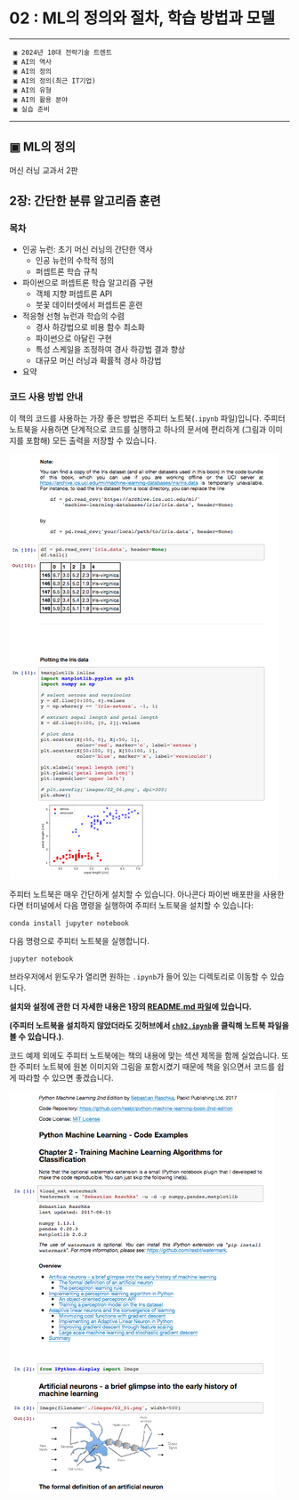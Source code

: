 #  02 : ML의 정의와 절차, 학습 방법과 모델

---
	 ▣ 2024년 10대 전략기술 트렌트
	 ▣ AI의 역사
	 ▣ AI의 정의
	 ▣ AI의 정의(최근 IT기업)
	 ▣ AI의 유형
	 ▣ AI의 활용 분야
  	 ▣ 실습 준비
---

## ▣ ML의 정의



머신 러닝 교과서 2판

##  2장: 간단한 분류 알고리즘 훈련

### 목차

- 인공 뉴런: 초기 머신 러닝의 간단한 역사
    - 인공 뉴런의 수학적 정의
    - 퍼셉트론 학습 규칙
- 파이썬으로 퍼셉트론 학습 알고리즘 구현
    - 객체 지향 퍼셉트론 API
    - 붓꽃 데이터셋에서 퍼셉트론 훈련
- 적응형 선형 뉴런과 학습의 수렴
    - 경사 하강법으로 비용 함수 최소화
    - 파이썬으로 아달린 구현
    - 특성 스케일을 조정하여 경사 하강법 결과 향상
    - 대규모 머신 러닝과 확률적 경사 하강법
- 요약

### 코드 사용 방법 안내

이 책의 코드를 사용하는 가장 좋은 방법은 주피터 노트북(`.ipynb` 파일)입니다. 주피터 노트북을 사용하면 단계적으로 코드를 실행하고 하나의 문서에 편리하게 (그림과 이미지를 포함해) 모든 출력을 저장할 수 있습니다.

![](images/jupyter-example-1.png)

주피터 노트북은 매우 간단하게 설치할 수 있습니다. 아나콘다 파이썬 배포판을 사용한다면 터미널에서 다음 명령을 실행하여 주피터 노트북을 설치할 수 있습니다:

    conda install jupyter notebook

다음 명령으로 주피터 노트북을 실행합니다.

    jupyter notebook

브라우저에서 윈도우가 열리면 원하는 `.ipynb`가 들어 있는 디렉토리로 이동할 수 있습니다.

**설치와 설정에 관한 더 자세한 내용은 1장의 [README.md 파일](../ch01/README.md)에 있습니다.**

**(주피터 노트북을 설치하지 않았더라도 깃허브에서 [`ch02.ipynb`](https://github.com/rickiepark/python-machine-learning-book-3rd-edition/blob/master/ch02/ch02.ipynb)을 클릭해 노트북 파일을 볼 수 있습니다.)**.

코드 예제 외에도 주피터 노트북에는 책의 내용에 맞는 섹션 제목을 함께 실었습니다. 또한 주피터 노트북에 원본 이미지와 그림을 포함시켰기 때문에 책을 읽으면서 코드를 쉽게 따라할 수 있으면 좋겠습니다.

![](images/jupyter-example-2.png)
